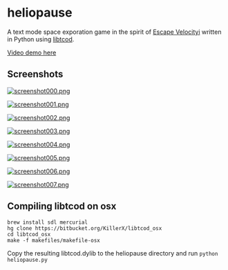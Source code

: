heliopause
==========

A text mode space exporation game in the spirit of [Escape Velocityi](http://en.wikipedia.org/wiki/Escape_Velocity_%28video_game%29) written in Python using [libtcod](http://doryen.eptalys.net/libtcod/).

[Video demo here](https://www.youtube.com/watch?v=XIpc9fwR4BU)

Screenshots
-----------

[![screenshot000.png](https://raw.github.com/AnthonyDiGirolamo/heliopause/master/screenshots/screenshot000.png)](https://raw.github.com/AnthonyDiGirolamo/heliopause/master/screenshots/screenshot000.png)

[![screenshot001.png](https://raw.github.com/AnthonyDiGirolamo/heliopause/master/screenshots/screenshot001.png)](https://raw.github.com/AnthonyDiGirolamo/heliopause/master/screenshots/screenshot001.png)

[![screenshot002.png](https://raw.github.com/AnthonyDiGirolamo/heliopause/master/screenshots/screenshot002.png)](https://raw.github.com/AnthonyDiGirolamo/heliopause/master/screenshots/screenshot002.png)

[![screenshot003.png](https://raw.github.com/AnthonyDiGirolamo/heliopause/master/screenshots/screenshot003.png)](https://raw.github.com/AnthonyDiGirolamo/heliopause/master/screenshots/screenshot003.png)

[![screenshot004.png](https://raw.github.com/AnthonyDiGirolamo/heliopause/master/screenshots/screenshot004.png)](https://raw.github.com/AnthonyDiGirolamo/heliopause/master/screenshots/screenshot004.png)

[![screenshot005.png](https://raw.github.com/AnthonyDiGirolamo/heliopause/master/screenshots/screenshot005.png)](https://raw.github.com/AnthonyDiGirolamo/heliopause/master/screenshots/screenshot005.png)

[![screenshot006.png](https://raw.github.com/AnthonyDiGirolamo/heliopause/master/screenshots/screenshot006.png)](https://raw.github.com/AnthonyDiGirolamo/heliopause/master/screenshots/screenshot006.png)

[![screenshot007.png](https://raw.github.com/AnthonyDiGirolamo/heliopause/master/screenshots/screenshot007.png)](https://raw.github.com/AnthonyDiGirolamo/heliopause/master/screenshots/screenshot007.png)

Compiling libtcod on osx
------------------------

    brew install sdl mercurial
    hg clone https://bitbucket.org/KillerX/libtcod_osx
    cd libtcod_osx
    make -f makefiles/makefile-osx

Copy the resulting libtcod.dylib to the heliopause directory and run `python heliopause.py`

